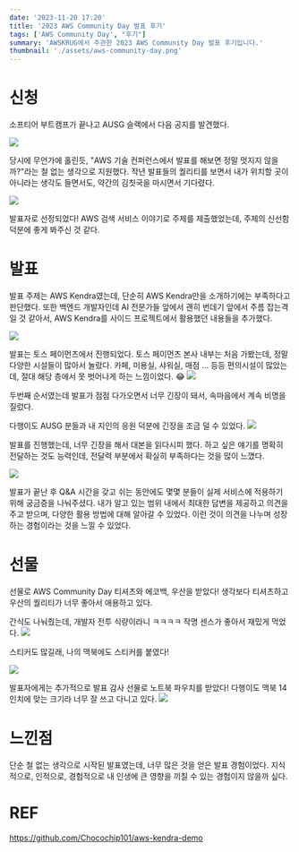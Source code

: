 ```yaml
---
date: '2023-11-20 17:20'
title: '2023 AWS Community Day 발표 후기'
tags: ['AWS Community Day', "후기"]
summary: 'AWSKRUG에서 주관한 2023 AWS Community Day 발표 후기입니다.'
thumbnail: './assets/aws-community-day.png'
---
```

# 신청

소프티어 부트캠프가 끝나고 AUSG 슬랙에서 다음 공지를 발견했다.

![](https://velog.velcdn.com/images/chocochip/post/b84f2334-1c92-422b-8e50-a8240b6c94a5/image.png)

당시에 무언가에 홀린듯, "AWS 기술 컨퍼런스에서 발표를 해보면 정말 멋지지 않을까?"라는 철 없는 생각으로 지원했다. 작년 발표들의 퀄리티를 보면서 내가 위치할 곳이 아니라는 생각도 들면서도, 약간의 김칫국을 마시면서 기다렸다.

![](https://velog.velcdn.com/images/chocochip/post/6017d8f4-1ed9-4fce-a8cf-e448af7c4b03/image.png)

발표자로 선정되었다! AWS 검색 서비스 이야기로 주제를 제출했었는데, 주제의 신선함 덕분에 좋게 봐주신 것 같다.



# 발표
발표 주제는 AWS Kendra였는데, 단순히 AWS Kendra만을 소개하기에는 부족하다고 판단했다. 또한 백엔드 개발자인데 AI 전문가들 앞에서 괜히 번데기 앞에서 주름 잡는격일 것 같아서, AWS Kendra를 사이드 프로젝트에서 활용했던 내용들을 추가했다.

![](https://velog.velcdn.com/images/chocochip/post/d5270867-f68a-4d35-a9f5-12107db2163d/image.png)

발표는 토스 페이먼츠에서 진행되었다. 토스 페이먼츠 본사 내부는 처음 가봤는데, 정말 다양한 시설들이 많아서 놀랐다. 카페, 미용실, 샤워실, 매점 ... 등등 편의시설이 많았는데, 절대 해당 층에서 못 벗어나게 하는 느낌이었다. 😂
![](https://velog.velcdn.com/images/chocochip/post/74dc43af-a560-4288-aa27-0717610a4cc4/image.png)


두번째 순서였는데 발표가 점점 다가오면서 너무 긴장이 돼서, 속마음에서 계속 비명을 질렀다.

다행이도 AUSG 분들과 내 지인의 응원 덕분에 긴장을 조금 덜 수 있었다.
![](https://velog.velcdn.com/images/chocochip/post/9661e837-3c0b-406d-a454-62f7e9ece0d9/image.png)

발표를 진행했는데, 너무 긴장을 해서 대본을 읽다시피 했다. 하고 싶은 얘기를 명확히 전달하는 것도 능력인데, 전달력 부분에서 확실히 부족하다는 것을 많이 느꼈다.

![](https://velog.velcdn.com/images/chocochip/post/ec7574af-5d95-49e1-b434-3c552c0f63d9/image.png)

발표가 끝난 후 Q&A 시간을 갖고 쉬는 동안에도 몇몇 분들이 실제 서비스에 적용하기 위해 궁금증을 나눠주셨다. 내가 알고 있는 범위 내에서 최대한 답변을 제공하고 의견을 주고 받으며, 다양한 활용 방법에 대해 알아갈 수 있었다. 이런 것이 의견을 나누며 성장하는 경험이라는 것을 느낄 수 있었다.

# 선물
선물로 AWS Community Day 티셔츠와 에코백, 우산을 받았다! 생각보다 티셔츠하고 우산의 퀄리티가 너무 좋아서 애용하고 있다.

간식도 나눠줬는데, 개발자 전투 식량이라니 ㅋㅋㅋㅋ 작명 센스가 좋아서 재밌게 먹었다.
![](https://velog.velcdn.com/images/chocochip/post/a3b3c8c5-3156-4abe-bc24-70e32d898295/image.png)

스티커도 많길래, 나의 맥북에도 스티커를 붙였다!

![](https://velog.velcdn.com/images/chocochip/post/24719cd7-e01c-437f-99db-17f9de22a2ff/image.png)

발표자에게는 추가적으로 발표 감사 선물로 노트북 파우치를 받았다! 다행이도 맥북 14인치에 맞는 크기라 너무 잘 쓰고 다니고 있다.
![](https://velog.velcdn.com/images/chocochip/post/cee1e6d2-9341-4edd-94a1-07033e82fc2f/image.jpeg)


# 느낀점
단순 철 없는 생각으로 시작된 발표였는데, 너무 많은 것을 얻은 발표 경험이었다. 지식적으로, 인적으로, 경험적으로 내 인생에 큰 영향을 끼칠 수 있는 경험이지 않을까 싶다.

# REF
https://github.com/Chocochip101/aws-kendra-demo